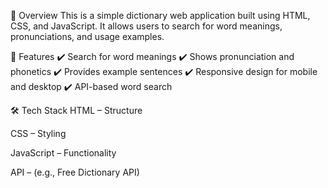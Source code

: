 🌟 Overview
This is a simple dictionary web application built using HTML, CSS, and JavaScript. It allows users to search for word meanings, pronunciations, and usage examples.

🚀 Features
✔️ Search for word meanings
✔️ Shows pronunciation and phonetics
✔️ Provides example sentences
✔️ Responsive design for mobile and desktop
✔️ API-based word search

🛠 Tech Stack
HTML – Structure

CSS – Styling

JavaScript – Functionality

API – (e.g., Free Dictionary API)
